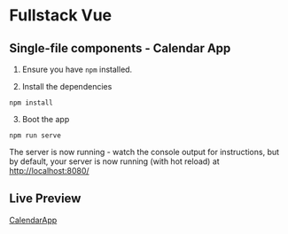 # Fullstack Vue

## Single-file components - Calendar App

1. Ensure you have `npm` installed.

2. Install the dependencies

````
npm install
````

3. Boot the app

````
npm run serve
````

The server is now running - watch the console output for instructions, but by default, your server is now running (with hot reload) at [http://localhost:8080/](http://localhost:8080/)

## Live Preview

[CalendarApp](https://dist-axagxv6c5.now.sh/)
